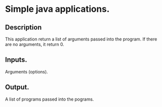 # Simple java applications.

## Description
 This application return a list of arguments passed into the program. If there are no arguments, it return 0.
 
## Inputs.

Arguments (options).

## Output.

A list of programs passed into the pograms.
